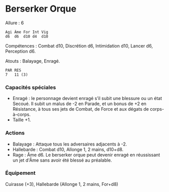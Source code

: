 # Berserker Orque

Allure : 6

	Agi	Âme	For	Int	Vig
	d6	d6	d10	d4	d10

Compétences : Combat d10, Discrétion d6, Intimidation d10, Lancer d6, Perception d6.

Atouts : Balayage, Enragé.

	PAR	RES
	7	11 (3)

### Capacités spéciales
- Enragé : le personnage devient enragé s’il subit une blessure ou un état Secoué. Il subit un malus de -2 en Parade, et un bonus de +2 en Résistance, à tous ses jets de Combat, de Force et aux dégats de corps-à-corps.
- Taille +1.

### Actions
- Balayage : Attaque tous les adversaires adjacents à -2.
- Hallebarde : Combat d10, Allonge 1, 2 mains, d10+d8.
- Rage : Âme d6. Le berserker orque peut devenir enragé en réussissant un jet d'Âme sans avoir été blessé au préalable.

### Équipement
Cuirasse (+3), Hallebarde (Allonge 1, 2 mains, For+d8)
